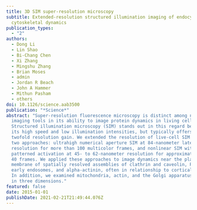 ```yaml
---
title: 3D SIM super-resolution microscopy
subtitle: Extended-resolution structured illumination imaging of endocytic and
  cytoskeletal dynamics
publication_types:
  - "2"
authors:
  - Dong Li
  - Lin Shao
  - Bi-Chang Chen
  - Xi Zhang
  - Mingshu Zhang
  - Brian Moses
  - admin
  - Jordan R Beach
  - John A Hammer
  - Mithun Pasham
  - others
doi: 10.1126/science.aab3500
publication: "*Science*"
abstract: "Super-resolution fluorescence microscopy is distinct among nanoscale
  imaging tools in its ability to image protein dynamics in living cells.
  Structured illumination microscopy (SIM) stands out in this regard because of
  its high speed and low illumination intensities, but typically offers only a
  twofold resolution gain. We extended the resolution of live-cell SIM through
  two approaches: ultrahigh numerical aperture SIM at 84-nanometer lateral
  resolution for more than 100 multicolor frames, and nonlinear SIM with
  patterned activation at 45- to 62-nanometer resolution for approximately 20 to
  40 frames. We applied these approaches to image dynamics near the plasma
  membrane of spatially resolved assemblies of clathrin and caveolin, Rab5a in
  early endosomes, and alpha-actinin, often in relationship to cortical actin.
  In addition, we examined mitochondria, actin, and the Golgi apparatus dynamics
  in three dimensions."
featured: false
date: 2015-01-01
publishDate: 2021-02-21T21:49:44.076Z
---
```

